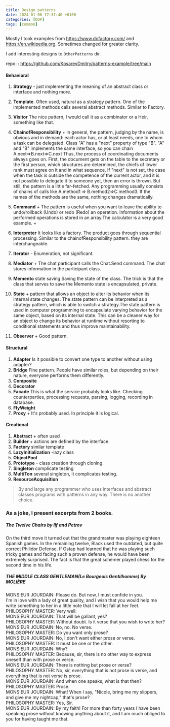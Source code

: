 ```yaml
---
title: Design patterns
date: 2024-01-06 17:37:40 +0100
categories: [OOP]
tags: [common]
---
```


Mostly I took examples from <https://www.dofactory.com/> and <https://en.wikipedia.org>.
Sometimes changed for greater clarity.  

I add interesting designs to `OtherPatterns` dir.  

repo:
:  <https://github.com/KosarevDmitry/patterns-example/tree/main>


#### Behavioral
1. **Strategy**  - just implementing the meaning of an abstract class or interface and nothing more.
1. **Template**. Often used, natural as a strategy pattern. One of the implemented methods calls several abstract methods. Similar to Factory.
1. **Visitor** The nice pattern, I would call it  as a combinator or a Heir, something like that.
1. **ChainofResponsibility** +
In general, the pattern, judging by the name, is obvious and in demand: each actor has, or at least needs, one to whom a task can be delegated.
Class "A" has a "next" property of type "B". "A" and "B" implements the same interface, so you can chain A.next=>B.next=>C.next
Thus, the process of coordinating documents always goes on. First, the document gets on the table to the secretary or the first person, which structures are determined, the chiefs of lower rank must agree on it and in what sequence.
If "next" is not set, the case when the task is outside the competence of the current actor, and it is not possible to delegate it to someone yet, then an error is thrown.
But still, the pattern is a little far-fetched. Any programming usually consists of chains of calls like A.method1 => B.method2=>C.method3. If the names of the methods are the same, nothing changes dramatically.

1. **Command**  + The pattern is useful when you want to leave the ability to undo/rollback (Undo) or redo (Redo) an operation. Information about the performed operations is stored in an array.The calculator is a very good example. +
1. **Interpreter**  It looks like a factory. The product goes through sequential processing. Similar to the chainofResponsibility pattern.  they are interchangeable.
1. **Iterator** -  Enumeration, not significant. 
1. **Mediator** + The chat participant calls the Chat.Send command. The chat stores information in the participant class.
1.  **Memento** state saving Saving the state of the class. The trick is that the class that serves to save the Memento state is encapsulated, private. 
1. **State** +  pattern that allows an object to alter its behavior when its internal state changes. 
The state pattern can be interpreted as a strategy pattern, which is able to switch a strategy.The state pattern is used in computer programming to encapsulate varying behavior for the same object, based on its internal state. This can be a cleaner way for an object to change its behavior at runtime without resorting to conditional statements and thus improve maintainability.
1. **Observer** + Good patterп.
 
#### Structural
1. **Adapter** Is it possible to convert one type to another without using adapter?
1. **Bridge**  Fine pattern. People have similar roles, but depending on their nature, everyone performs them differently.
1. **Composite**
1. **Decorator**
1. **Facade** This is what the service probably looks like. Checking counterparties, processing requests, parsing, logging, recording in database.
1.  **FlyWeight**
1. **Proxy**  + It's probably used. In principle it is logical.
 
#### Creational
1. **Abstract** + often used
1. **Builder** + actions are defined by the interface. 
1. **Factory** similar template 
1. **LazyInitialization**  -lazy class
1. **ObjectPool**
1. **Prototype** - class creation through cloning.
1. **Singleton**  complicate testing   
1. **MultiTon**   several singleton, it complicates testing.
1. **ResourceAcquisition**

> By and large any programmer who uses interfaces and abstract classes programs with patterns in any way. There is no another choice.
 
### As a joke, I present excerpts from 2 books.

##### The Twelve Chairs by Ilf and Petrov
On the third move it turned out that the grandmaster was playing eighteen Spanish games. In the remaining twelve, Black used the outdated, but quite correct Philidor Defense. If Ostap had learned that he was playing such tricky games and facing such a proven defense, he would have been extremely surprised. The fact is that the great schemer played chess for the second time in his life.

##### THE MIDDLE CLASS GENTLEMAN(Le Bourgeois Gentilhomme) By MOLIÈRE
MONSIEUR JOURDAIN: Please do. But now, I must confide in you.  
I'm in love with a lady of great quality, and I wish that you would help me write something to her in a little note that I will let fall at her feet.   
PHILOSOPHY MASTER: Very well.   
MONSIEUR JOURDAIN: That will be gallant, yes?   
PHILOSOPHY MASTER: Without doubt. Is it verse that you wish to write her?   
MONSIEUR JOURDAIN: No, no. No verse.   
PHILOSOPHY MASTER: Do you want only prose?   
MONSIEUR JOURDAIN: No, I don't want either prose or verse.   
PHILOSOPHY MASTER: It must be one or the other.   
MONSIEUR JOURDAIN: Why?   
PHILOSOPHY MASTER: Because, sir, there is no other way to express oneself than with prose or verse.   
MONSIEUR JOURDAIN: There is nothing but prose or verse?   
PHILOSOPHY MASTER: No, sir, everything that is not prose is verse, and everything that is not verse is prose.   
MONSIEUR JOURDAIN: And when one speaks, what is that then?   
PHILOSOPHY MASTER: Prose.   
MONSIEUR JOURDAIN: What! When I say, "Nicole, bring me my slippers, and give me my nightcap," that's prose?   
PHILOSOPHY MASTER: Yes, Sir.   
MONSIEUR JOURDAIN: By my faith! For more than forty years I have been speaking prose without knowing anything about it, and I am much obliged to you for having taught me that.  





